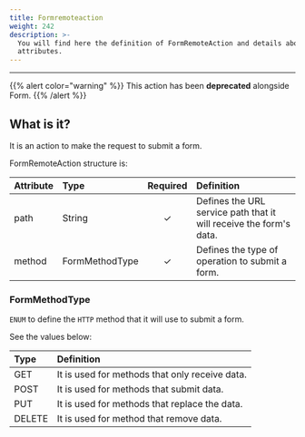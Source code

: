 ```yaml
---
title: Formremoteaction
weight: 242
description: >-
  You will find here the definition of FormRemoteAction and details about its
  attributes.
---
```


---

{{% alert color="warning" %}}
This action has been **deprecated** alongside Form.
{{% /alert %}}

## What is it?

It is an action to make the request to submit a form. 

FormRemoteAction structure is: 

<table>
  <thead>
    <tr>
      <th style="text-align:left">Attribute</th>
      <th style="text-align:left">Type</th>
      <th style="text-align:center">Required</th>
      <th style="text-align:left">Definition</th>
    </tr>
  </thead>
  <tbody>
    <tr>
      <td style="text-align:left">
        <p></p>
        <p>path</p>
      </td>
      <td style="text-align:left">String</td>
      <td style="text-align:center">&#x2713;</td>
      <td style="text-align:left">Defines the URL service path that it will receive the form&apos;s data.</td>
    </tr>
    <tr>
      <td style="text-align:left">method</td>
      <td style="text-align:left">FormMethodType</td>
      <td style="text-align:center">&#x2713;</td>
      <td style="text-align:left">Defines the type of operation to submit a form.</td>
    </tr>
  </tbody>
</table>

### FormMethodType

`ENUM` to define the  `HTTP` method that it will use to submit a form. 

See the values below: 

| Type | Definition |
| :--- | :--- |
| GET | It is used for methods that only receive data.  |
| POST | It is used for methods that submit data.  |
| PUT | It is used for methods that replace the data.  |
| DELETE | It is used for method that remove data.  |



 
